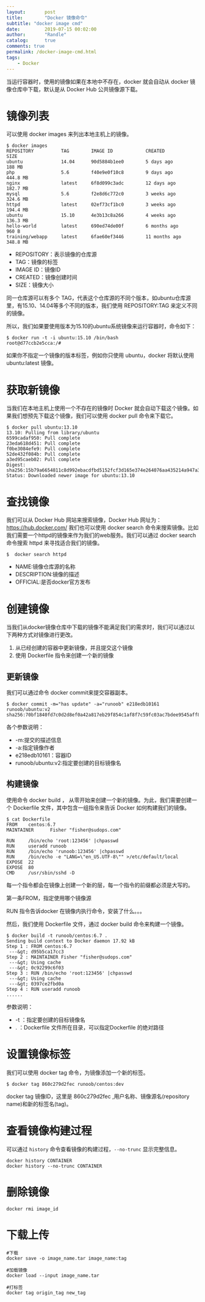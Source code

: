 ```yaml
---
layout:       post
title:        "Docker 镜像命令"
subtitle: "docker image cmd"
date:         2019-07-15 00:02:00
author:       "Randle"
catalog:      true
comments: true
permalink: /docker-image-cmd.html
tags:
    - Docker
---
```


当运行容器时，使用的镜像如果在本地中不存在，docker 就会自动从 docker 镜像仓库中下载，默认是从 Docker Hub 公共镜像源下载。

# 镜像列表

可以使用 docker images 来列出本地主机上的镜像。

```shell
$ docker images           
REPOSITORY          TAG        IMAGE ID            CREATED             SIZE
ubuntu              14.04      90d5884b1ee0        5 days ago          188 MB
php                 5.6        f40e9e0f10c8        9 days ago          444.8 MB
nginx               latest     6f8d099c3adc        12 days ago         182.7 MB
mysql               5.6        f2e8d6c772c0        3 weeks ago         324.6 MB
httpd               latest     02ef73cf1bc0        3 weeks ago         194.4 MB
ubuntu              15.10      4e3b13c8a266        4 weeks ago         136.3 MB
hello-world         latest     690ed74de00f        6 months ago        960 B
training/webapp     latest     6fae60ef3446        11 months ago       348.8 MB
```

- REPOSITORY：表示镜像的仓库源
- TAG：镜像的标签
- IMAGE ID：镜像ID
- CREATED：镜像创建时间
- SIZE：镜像大小

同一仓库源可以有多个 TAG，代表这个仓库源的不同个版本，如ubuntu仓库源里，有15.10、14.04等多个不同的版本，我们使用 REPOSITORY:TAG 来定义不同的镜像。

所以，我们如果要使用版本为15.10的ubuntu系统镜像来运行容器时，命令如下：

```shell
$ docker run -t -i ubuntu:15.10 /bin/bash 
root@d77ccb2e5cca:/#
```
如果你不指定一个镜像的版本标签，例如你只使用 ubuntu，docker 将默认使用 ubuntu:latest 镜像。

# 获取新镜像

当我们在本地主机上使用一个不存在的镜像时 Docker 就会自动下载这个镜像。如果我们想预先下载这个镜像，我们可以使用 docker pull 命令来下载它。

```shell
$ docker pull ubuntu:13.10
13.10: Pulling from library/ubuntu
6599cadaf950: Pull complete 
23eda618d451: Pull complete 
f0be3084efe9: Pull complete 
52de432f084b: Pull complete 
a3ed95caeb02: Pull complete 
Digest: sha256:15b79a6654811c8d992ebacdfbd5152fcf3d165e374e264076aa435214a947a3
Status: Downloaded newer image for ubuntu:13.10
```
# 查找镜像

我们可以从 Docker Hub 网站来搜索镜像，Docker Hub 网址为： https://hub.docker.com/
我们也可以使用 docker search 命令来搜索镜像。比如我们需要一个httpd的镜像来作为我们的web服务。我们可以通过 docker search 命令搜索 httpd 来寻找适合我们的镜像。

```shell
$  docker search httpd
```
- NAME:镜像仓库源的名称
- DESCRIPTION:镜像的描述
- OFFICIAL:是否docker官方发布


# 创建镜像
当我们从docker镜像仓库中下载的镜像不能满足我们的需求时，我们可以通过以下两种方式对镜像进行更改。

1. 从已经创建的容器中更新镜像，并且提交这个镜像
2. 使用 Dockerfile 指令来创建一个新的镜像


## 更新镜像

我们可以通过命令 docker commit来提交容器副本。

```shell
$ docker commit -m="has update" -a="runoob" e218edb10161 runoob/ubuntu:v2
sha256:70bf1840fd7c0d2d8ef0a42a817eb29f854c1af8f7c59fc03ac7bdee9545aff8
```

各个参数说明：

* -m:提交的描述信息
* -a:指定镜像作者
* e218edb10161：容器ID
* runoob/ubuntu:v2:指定要创建的目标镜像名

## 构建镜像

使用命令 docker build ， 从零开始来创建一个新的镜像。为此，我们需要创建一个 Dockerfile 文件，其中包含一组指令来告诉 Docker 如何构建我们的镜像。

```shel
$ cat Dockerfile 
FROM    centos:6.7
MAINTAINER      Fisher "fisher@sudops.com"

RUN     /bin/echo 'root:123456' |chpasswd
RUN     useradd runoob
RUN     /bin/echo 'runoob:123456' |chpasswd
RUN     /bin/echo -e "LANG=\"en_US.UTF-8\"" >/etc/default/local
EXPOSE  22
EXPOSE  80
CMD     /usr/sbin/sshd -D
```
每一个指令都会在镜像上创建一个新的层，每一个指令的前缀都必须是大写的。

第一条FROM，指定使用哪个镜像源

RUN 指令告诉docker 在镜像内执行命令，安装了什么。。。

然后，我们使用 Dockerfile 文件，通过 docker build 命令来构建一个镜像。

```shell
$ docker build -t runoob/centos:6.7 .
Sending build context to Docker daemon 17.92 kB
Step 1 : FROM centos:6.7
 ---&gt; d95b5ca17cc3
Step 2 : MAINTAINER Fisher "fisher@sudops.com"
 ---&gt; Using cache
 ---&gt; 0c92299c6f03
Step 3 : RUN /bin/echo 'root:123456' |chpasswd
 ---&gt; Using cache
 ---&gt; 0397ce2fbd0a
Step 4 : RUN useradd runoob
......
```

参数说明：
* -t ：指定要创建的目标镜像名
* . ：Dockerfile 文件所在目录，可以指定Dockerfile 的绝对路径

# 设置镜像标签

我们可以使用 docker tag 命令，为镜像添加一个新的标签。

```shell
$ docker tag 860c279d2fec runoob/centos:dev
```
docker tag 镜像ID，这里是 860c279d2fec ,用户名称、镜像源名(repository name)和新的标签名(tag)。

# 查看镜像构建过程

可以通过 `history` 命令查看镜像的构建过程，`--no-trunc` 显示完整信息。

```
docker history CONTAINER
docker history --no-trunc CONTAINER
```

# 删除镜像

```shell
docker rmi image_id
```

# 下载上传

```shell
#下载
docker save -o image_name.tar image_name:tag

#加载镜像
docker load --input image_name.tar 

#打标签
docker tag origin_tag new_tag
```

